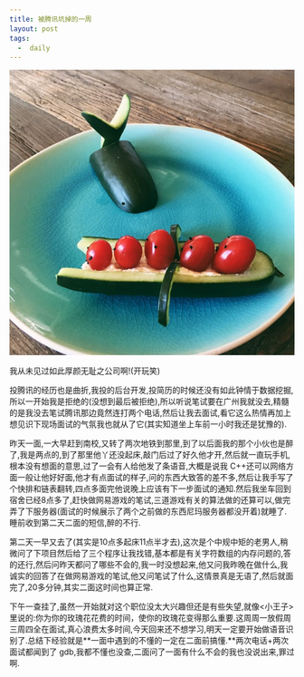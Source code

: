 ```yaml
---
title: 被腾讯坑掉的一周
layout: post
tags:
  -  daily
---
```

![](/media/files/2015/04/04.jpg)

我从未见过如此厚颜无耻之公司啊!(开玩笑)

投腾讯的经历也是曲折,我投的后台开发,投简历的时候还没有如此钟情于数据挖掘,所以一开始我是拒绝的(没想到最后被拒绝),所以听说笔试要在广州我就没去,精髓的是我没去笔试腾讯那边竟然连打两个电话,然后让我去面试,看它这么热情再加上想见识下现场面试的气氛我也就从了它(其实知道坐上车前一小时我还是犹豫的).

昨天一面,一大早赶到南校,又转了两次地铁到那里,到了以后面我的那个小伙也是醉了,我是两点的,到了那里他丫还没起床,敲门后过了好久他才开,然后就一直玩手机,根本没有想面的意思,过了一会有人给他发了条语音,大概是说我 C++还可以网络方面一般让他好好面,他才有点面试的样子,问的东西大致答的差不多,然后让我手写了个快排和链表翻转,四点多面完他说晚上应该有下一步面试的通知.然后我坐车回到宿舍已经8点多了,赶快做网易游戏的笔试,三道游戏有关的算法做的还算可以,做完弄了下服务器(面试的时候展示了两个之前做的东西尼玛服务器都没开着)就睡了.睡前收到第二天二面的短信,醉的不行.

第二天一早又去了(其实是10点多起床11点半才去),这次是个中规中矩的老男人,稍微问了下项目然后给了三个程序让我找错,基本都是有关字符数组的内存问题的,答的还行,然后问昨天都问了哪些不会的,我一时没想起来,他又问我昨晚在做什么,我诚实的回答了在做网易游戏的笔试,他又问笔试了什么,这情景真是无语了,然后就面完了,20多分钟,其实二面这时间也算正常.

下午一查挂了,虽然一开始就对这个职位没太大兴趣但还是有些失望,就像<小王子>里说的:你为你的玫瑰花花费的时间，使你的玫瑰花变得那么重要.这周周一放假周三周四全在面试,真心浪费太多时间,今天回来还不想学习,明天一定要开始做语音识别了.总结下经验就是**一面中遇到的不懂的一定在二面前搞懂.**两次电话+两次面试都闻到了 gdb,我都不懂也没查,二面问了一面有什么不会的我也没说出来,罪过啊.
